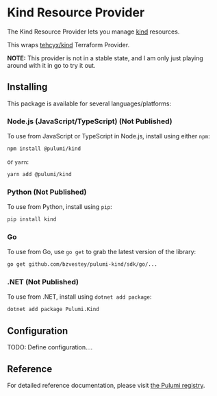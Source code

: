 # Kind Resource Provider

The Kind Resource Provider lets you manage [kind](https://github.com/kubernetes-sigs/kind) resources.

This wraps [tehcyx/kind](https://github.com/tehcyx/terraform-provider-kind) Terraform Provider.

**NOTE:** This provider is not in a stable state, and I am only just playing around with it in go to try it out.

## Installing

This package is available for several languages/platforms:

### Node.js (JavaScript/TypeScript) (Not Published)

To use from JavaScript or TypeScript in Node.js, install using either `npm`:

```bash
npm install @pulumi/kind
```

or `yarn`:

```bash
yarn add @pulumi/kind
```

### Python (Not Published)

To use from Python, install using `pip`:

```bash
pip install kind
```

### Go

To use from Go, use `go get` to grab the latest version of the library:

```bash
go get github.com/bzvestey/pulumi-kind/sdk/go/...
```

### .NET (Not Published)

To use from .NET, install using `dotnet add package`:

```bash
dotnet add package Pulumi.Kind
```

## Configuration

TODO: Define configuration....

## Reference

For detailed reference documentation, please visit [the Pulumi registry](https://www.pulumi.com/registry/packages/kind/api-docs/).
